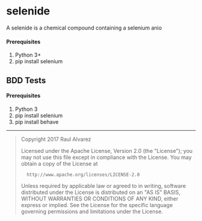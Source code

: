 # selenide
A selenide is a chemical compound containing a selenium anio

#### Prerequisites
1. Python 3+
2. pip install selenium

## BDD Tests

#### Prerequisites
1. Python 3
2. pip install selenium
3. pip install behave
---
>Copyright 2017 Raul Alvarez
>
>   Licensed under the Apache License, Version 2.0 (the "License");
>   you may not use this file except in compliance with the License.
>   You may obtain a copy of the License at
>
>       http://www.apache.org/licenses/LICENSE-2.0
>
>   Unless required by applicable law or agreed to in writing, software
>   distributed under the License is distributed on an "AS IS" BASIS,
>   WITHOUT WARRANTIES OR CONDITIONS OF ANY KIND, either express or implied.
>   See the License for the specific language governing permissions and
>   limitations under the License.
